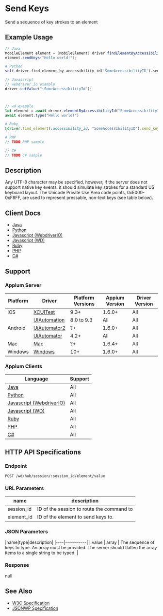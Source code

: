 # Send Keys

Send a sequence of key strokes to an element
## Example Usage

```java
// Java
MobileElement element = (MobileElement) driver.findElementByAccessibilityId("SomeAccessibilityID");
element.sendKeys("Hello world!");

```

```python
# Python
self.driver.find_element_by_accessibility_id('SomeAccessibilityID').send_keys('Hello world!')

```

```javascript
// Javascript
// webdriver.io example
driver.setValue("~SomeAccessibilityId");



// wd example
let element = await driver.elementByAccessibilityId("SomeAccessibilityID");
await element.type("Hello world!")

```

```ruby
# Ruby
@driver.find_element(:accessibility_id, "SomeAccessibilityID").send_keys("Hello World!")

```

```php
# PHP
// TODO PHP sample

```

```csharp
// C#
// TODO C# sample

```


## Description

Any UTF-8 character may be specified, however, if the server does not support native key events, it should simulate key strokes for a standard US keyboard layout. The Unicode Private Use Area code points, 0xE000-0xF8FF, are used to represent pressable, non-text keys (see table below).


## Client Docs

 * [Java](https://seleniumhq.github.io/selenium/docs/api/java/org/openqa/selenium/WebElement.html#sendKeys-java.lang.CharSequence...-) 
 * [Python](http://selenium-python.readthedocs.io/api.html?highlight=active_element#selenium.webdriver.common.action_chains.ActionChains.send_keys) 
 * [Javascript (WebdriverIO)](http://webdriver.io/api/action/setValue.html) 
 * [Javascript (WD)](https://github.com/admc/wd/blob/master/lib/commands.js#L1700) 
 * [Ruby](http://www.rubydoc.info/gems/selenium-webdriver/Selenium/WebDriver/Element#send_keys-instance_method) 
 * [PHP](https://github.com/appium/php-client/) 
 * [C#](https://github.com/appium/appium-dotnet-driver/) 

## Support

### Appium Server

|Platform|Driver|Platform Versions|Appium Version|Driver Version|
|--------|----------------|------|--------------|--------------|
| iOS | [XCUITest](/docs/en/drivers/ios-xcuitest.md) | 9.3+ | 1.6.0+ | All |
|  | [UIAutomation](/docs/en/drivers/ios-uiautomation.md) | 8.0 to 9.3 | All | All |
| Android | [UiAutomator2](/docs/en/drivers/android-uiautomator2.md) | ?+ | 1.6.0+ | All |
|  | [UiAutomator](/docs/en/drivers/android-uiautomator.md) | 4.2+ | All | All |
| Mac | [Mac](/docs/en/drivers/mac.md) | ?+ | 1.6.4+ | All |
| Windows | [Windows](/docs/en/drivers/windows.md) | 10+ | 1.6.0+ | All |

### Appium Clients 

|Language|Support|
|--------|-------|
|[Java](https://github.com/appium/java-client/releases/latest)| All |
|[Python](https://github.com/appium/python-client/releases/latest)| All |
|[Javascript (WebdriverIO)](http://webdriver.io/index.html)| All |
|[Javascript (WD)](https://github.com/admc/wd/releases/latest)| All |
|[Ruby](https://github.com/appium/ruby_lib/releases/latest)| All |
|[PHP](https://github.com/appium/php-client/releases/latest)| All |
|[C#](https://github.com/appium/appium-dotnet-driver/releases/latest)| All |

## HTTP API Specifications

### Endpoint

`POST /wd/hub/session/:session_id/element/value`

### URL Parameters

|name|description|
|----|-----------|
|session_id|ID of the session to route the command to|
|element_id|ID of the element to send keys to.|

### JSON Parameters

|name|type|description|
|----|-----------|
| value | array<string> | The sequence of keys to type. An array must be provided. The server should flatten the array items to a single string to be typed. |

### Response

null

## See Also

* [W3C Specification](https://www.w3.org/TR/webdriver/#dfn-element-send-keys)
* [JSONWP Specification](https://github.com/SeleniumHQ/selenium/wiki/JsonWireProtocol#sessionsessionidelementidvalue)
